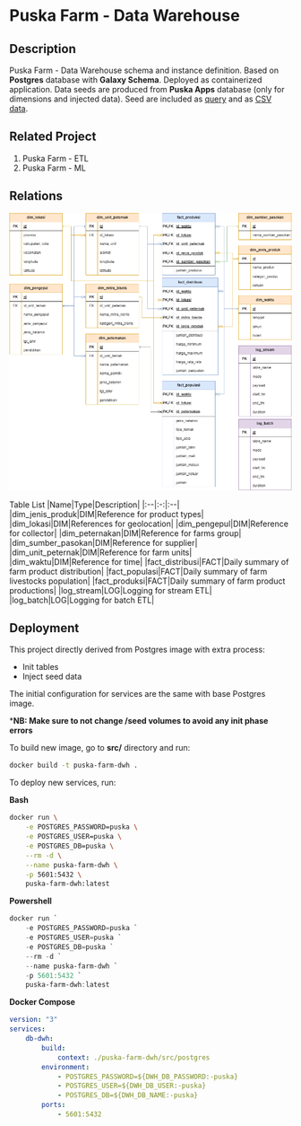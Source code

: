 # Puska Farm - Data Warehouse

## Description
Puska Farm - Data Warehouse schema and instance definition. Based on **Postgres** database with **Galaxy Schema**. Deployed as containerized application. Data seeds are produced from **Puska Apps** database (only for dimensions and injected data). Seed are included as [query](./query/seed/) and as [CSV data](./src/seed/).

## Related Project
1. Puska Farm - ETL
2. Puska Farm - ML

## Relations
![ERD](./docs/ERD.png)

Table List
|Name|Type|Description|
|:--|:-:|:--|
|dim_jenis_produk|DIM|Reference for product types|
|dim_lokasi|DIM|References for geolocation|
|dim_pengepul|DIM|Reference for collector|
|dim_peternakan|DIM|Reference for farms group|
|dim_sumber_pasokan|DIM|Reference for supplier|
|dim_unit_peternak|DIM|Reference for farm units|
|dim_waktu|DIM|Reference for time|
|fact_distribusi|FACT|Daily summary of farm product distribution|
|fact_populasi|FACT|Daily summary of farm livestocks population|
|fact_produksi|FACT|Daily summary of farm product productions|
|log_stream|LOG|Logging for stream ETL|
|log_batch|LOG|Logging for batch ETL|


## Deployment
This project directly derived from Postgres image with extra process:
- Init tables
- Inject seed data

The initial configuration for services are the same with base Postgres image.

***NB: Make sure to not change /seed volumes to avoid any init phase errors**

To build new image, go to **src/** directory and run:
```sh
docker build -t puska-farm-dwh .
```

To deploy new services, run:

**Bash**
```sh
docker run \
    -e POSTGRES_PASSWORD=puska \
    -e POSTGRES_USER=puska \
    -e POSTGRES_DB=puska \
    --rm -d \
    --name puska-farm-dwh \
    -p 5601:5432 \
    puska-farm-dwh:latest
```

**Powershell**
```powershell
docker run `
    -e POSTGRES_PASSWORD=puska `
    -e POSTGRES_USER=puska `
    -e POSTGRES_DB=puska `
    --rm -d `
    --name puska-farm-dwh `
    -p 5601:5432 `
    puska-farm-dwh:latest
```

**Docker Compose**
```yml
version: "3"
services:
    db-dwh:
        build:
            context: ./puska-farm-dwh/src/postgres
        environment:
            - POSTGRES_PASSWORD=${DWH_DB_PASSWORD:-puska}
            - POSTGRES_USER=${DWH_DB_USER:-puska}
            - POSTGRES_DB=${DWH_DB_NAME:-puska}
        ports:
            - 5601:5432
```